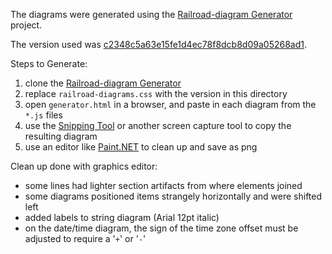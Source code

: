 The diagrams were generated using the [Railroad-diagram Generator](https://github.com/tabatkins/railroad-diagrams) project.

The version used was [c2348c5a63e15fe1d4ec78f8dcb8d09a05268ad1](https://github.com/tabatkins/railroad-diagrams/commit/c2348c5a63e15fe1d4ec78f8dcb8d09a05268ad1).

Steps to Generate:

1. clone the [Railroad-diagram Generator](https://github.com/tabatkins/railroad-diagrams)
2. replace `railroad-diagrams.css` with the version in this directory
3. open `generator.html` in a browser, and paste in each diagram from the `*.js` files
4. use the [Snipping Tool](https://en.wikipedia.org/wiki/Snipping_Tool) or another screen capture tool to copy the resulting diagram
5. use an editor like [Paint.NET](https://www.getpaint.net/) to clean up and save as png

Clean up done with graphics editor:

* some lines had lighter section artifacts from where elements joined
* some diagrams positioned items strangely horizontally and were shifted left
* added labels to string diagram (Arial 12pt italic)
* on the date/time diagram, the sign of the time zone offset must be adjusted to require a '`+`' or '`-`'